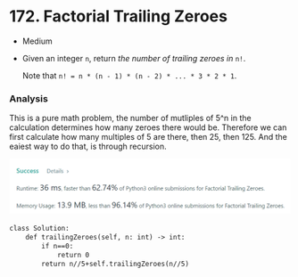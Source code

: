 # 172. Factorial Trailing Zeroes

* Medium
*   Given an integer `n`, return _the number of trailing zeroes in_ `n!`.

    Note that `n! = n * (n - 1) * (n - 2) * ... * 3 * 2 * 1`.

### Analysis&#x20;

This is a pure math problem, the number of mutliples of 5^n in the calculation determines how many zeroes there would be. Therefore we can first calculate how many multiples of 5 are there, then 25, then 125. And the eaiest way to do that, is through recursion.&#x20;

![](<../../.gitbook/assets/image (25) (1) (1) (1) (1).png>)

```
class Solution:
    def trailingZeroes(self, n: int) -> int:
        if n==0:
            return 0
        return n//5+self.trailingZeroes(n//5)
```
